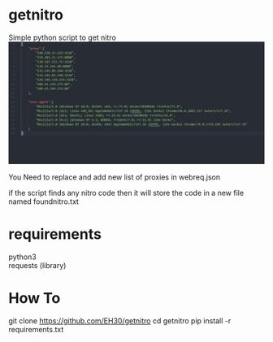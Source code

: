 # getnitro
Simple python script to get nitro
<img src="https://github.com/EH30/getnitro/blob/master/proxy_list.JPG" >

You Need to replace and add new list of proxies in webreq.json   


if the script finds any nitro code then it will store the code in a new file named foundnitro.txt


# requirements
python3   
requests (library)   

# How To
git clone https://github.com/EH30/getnitro
cd getnitro
pip install -r requirements.txt
